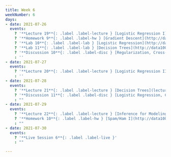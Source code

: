 ```yaml
---
title: Week 6
weekNumber: 6
days:
- date: 2021-07-26
  events:
    ? '**Lecture 19**{: .label .label-lecture } [Logistic Regression I](lecture/lec19)'
    ? '**Homework 9**{: .label .label-hw } [Gradient Descent](http://data100.datahub.berkeley.edu/hub/user-redirect/git-sync?repo=https://github.com/DS-100/su21&urlpath=tree/su21/hw/hw9&branch=main) (due Jul 29)'
    ? '**Lab 10**{: .label .label-lab } [Logistic Regression](http://data100.datahub.berkeley.edu/hub/user-redirect/git-sync?repo=https://github.com/DS-100/su21&urlpath=tree/su21/lab/lab10&branch=main) (due Jul 31)'
    ? '**Lab 11**{: .label .label-lab } [Decision Trees](http://data100.datahub.berkeley.edu/hub/user-redirect/git-sync?repo=https://github.com/DS-100/su21&urlpath=tree/su21/lab/lab11&branch=main) (due Jul 31)'
    ? '**Discussion 10**{: .label .label-disc } [Regularization, Cross-Validation, Gradient Descent](https://drive.google.com/file/d/1y-b6BCOPtROQ6YF11YKfrbYgYqqkhewu/view?usp=sharing) [(solutions)](https://drive.google.com/file/d/1sXqQVNgqz9JssD-WaykfcYqoSeGs68uw/view?usp=sharing)'
    : ''
- date: 2021-07-27
  events:
    ? '**Lecture 20**{: .label .label-lecture } [Logistic Regression II and Classification](lecture/lec20)'
    : ''
- date: 2021-07-28
  events:
    ? '**Lecture 21**{: .label .label-lecture } [Decision Trees](lecture/lec21)'
    ? '**Discussion 11**{: .label .label-disc } [Logistic Regression, Classification](https://drive.google.com/file/d/1hopecnt-83a6WQe-isWYsKfTSkBXC8zy/view?usp=sharing) [(solutions)](https://drive.google.com/file/d/1bielZWVDVu645IfpFToio099HZXqlayD/view?usp=sharing)'
    : ""
- date: 2021-07-29
  events:
    ? '**Lecture 22**{: .label .label-lecture } [Inference for Modeling](lecture/lec22)'
    ? '**Homework 10**{: .label .label-hw } [Spam/Ham I](http://data100.datahub.berkeley.edu/hub/user-redirect/git-sync?repo=https://github.com/DS-100/su21&urlpath=tree/su21/hw/hw10&branch=main)(due Aug 2)'
    : ""
- date: 2021-07-30
  events:
    ? '**Live Session 6**{: .label .label-live }'
    : ""

---
```


